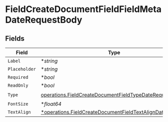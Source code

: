 # FieldCreateDocumentFieldFieldMetaDateRequestBody


## Fields

| Field                                                                                                                              | Type                                                                                                                               | Required                                                                                                                           | Description                                                                                                                        |
| ---------------------------------------------------------------------------------------------------------------------------------- | ---------------------------------------------------------------------------------------------------------------------------------- | ---------------------------------------------------------------------------------------------------------------------------------- | ---------------------------------------------------------------------------------------------------------------------------------- |
| `Label`                                                                                                                            | **string*                                                                                                                          | :heavy_minus_sign:                                                                                                                 | N/A                                                                                                                                |
| `Placeholder`                                                                                                                      | **string*                                                                                                                          | :heavy_minus_sign:                                                                                                                 | N/A                                                                                                                                |
| `Required`                                                                                                                         | **bool*                                                                                                                            | :heavy_minus_sign:                                                                                                                 | N/A                                                                                                                                |
| `ReadOnly`                                                                                                                         | **bool*                                                                                                                            | :heavy_minus_sign:                                                                                                                 | N/A                                                                                                                                |
| `Type`                                                                                                                             | [operations.FieldCreateDocumentFieldTypeDateRequestBody2](../../models/operations/fieldcreatedocumentfieldtypedaterequestbody2.md) | :heavy_check_mark:                                                                                                                 | N/A                                                                                                                                |
| `FontSize`                                                                                                                         | **float64*                                                                                                                         | :heavy_minus_sign:                                                                                                                 | N/A                                                                                                                                |
| `TextAlign`                                                                                                                        | [*operations.FieldCreateDocumentFieldTextAlignDate](../../models/operations/fieldcreatedocumentfieldtextaligndate.md)              | :heavy_minus_sign:                                                                                                                 | N/A                                                                                                                                |